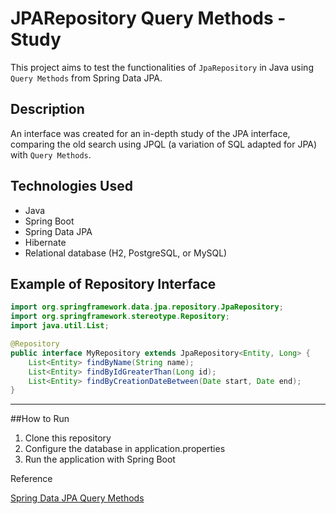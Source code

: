# JPARepository Query Methods - Study

This project aims to test the functionalities of `JpaRepository` in Java using `Query Methods` from Spring Data JPA.

## Description

An interface was created for an in-depth study of the JPA interface, comparing the old search using JPQL (a variation of SQL adapted for JPA) with `Query Methods`.

## Technologies Used
- Java
- Spring Boot
- Spring Data JPA
- Hibernate
- Relational database (H2, PostgreSQL, or MySQL)

## Example of Repository Interface

```java
import org.springframework.data.jpa.repository.JpaRepository;
import org.springframework.stereotype.Repository;
import java.util.List;

@Repository
public interface MyRepository extends JpaRepository<Entity, Long> {
    List<Entity> findByName(String name);
    List<Entity> findByIdGreaterThan(Long id);
    List<Entity> findByCreationDateBetween(Date start, Date end);
}
```

---

##How to Run

1. Clone this repository 
2. Configure the database in application.properties
3. Run the application with Spring Boot

Reference

[Spring Data JPA Query Methods](https://docs.spring.io/spring-data/jpa/docs/current-SNAPSHOT/reference/html/#jpa.query-methods)
